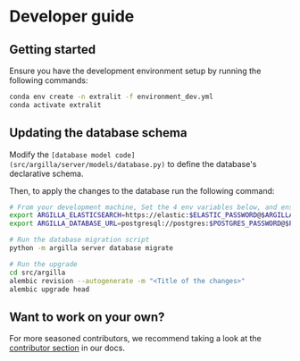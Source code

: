 # Developer guide

## Getting started
Ensure you have the development environment setup by running the following commands:
```bash
conda env create -n extralit -f environment_dev.yml
conda activate extralit
```

## Updating the database schema
Modify the `[database model code](src/argilla/server/models/database.py)` to define the database's declarative schema.

Then, to apply the changes to the database run the following command:

```bash
# From your development machine, Set the 4 env variables below, and ensure that ARGILLA_ELASTICSEARCH_HOST and POSTGRES_HOST are reachable
export ARGILLA_ELASTICSEARCH=https://elastic:$ELASTIC_PASSWORD@$ARGILLA_ELASTICSEARCH_HOST
export ARGILLA_DATABASE_URL=postgresql://postgres:$POSTGRES_PASSWORD@$POSTGRES_HOST/postgres

# Run the database migration script
python -m argilla server database migrate

# Run the upgrade
cd src/argilla
alembic revision --autogenerate -m "<Title of the changes>"
alembic upgrade head
```


## Want to work on your own?

For more seasoned contributors, we recommend taking a look at the [contributor section](https://docs.extralit.ai/latest/community/contributor/) in our docs.

